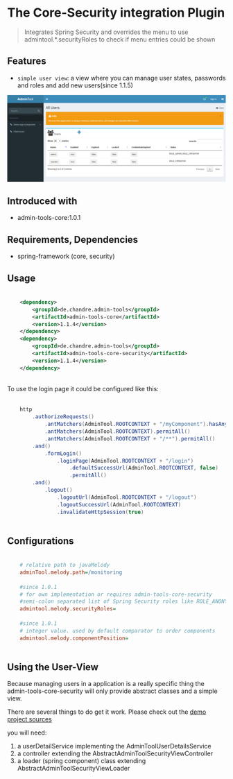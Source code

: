 # The Core-Security integration Plugin
> Integrates Spring Security and overrides the menu to use admintool.*.securityRoles to check if menu entries could be shown

## Features
* `simple user view`: a view where you can manage user states, passwords and roles and add new users(since 1.1.5)

![Preview image](doc/screen_userview_org.png?raw=true "AdminTool User-View UI")

## Introduced with
* admin-tools-core:1.0.1

## Requirements, Dependencies
* spring-framework (core, security)


## Usage

```xml

	<dependency>
		<groupId>de.chandre.admin-tools</groupId>
		<artifactId>admin-tools-core</artifactId>
		<version>1.1.4</version>
	</dependency>
	<dependency>
		<groupId>de.chandre.admin-tools</groupId>
		<artifactId>admin-tools-core-security</artifactId>
		<version>1.1.4</version>
	</dependency>
	
```

To use the login page it could be configured like this:
```java

	http
		.authorizeRequests()
			.antMatchers(AdminTool.ROOTCONTEXT + "/myComponent").hasAnyRole("ADMIN", "USER")
			.antMatchers(AdminTool.ROOTCONTEXT).permitAll()
			.antMatchers(AdminTool.ROOTCONTEXT + "/**").permitAll()
		.and()
			.formLogin()
				.loginPage(AdminTool.ROOTCONTEXT + "/login")
					.defaultSuccessUrl(AdminTool.ROOTCONTEXT, false)
					.permitAll()
		.and()
			.logout()
				.logoutUrl(AdminTool.ROOTCONTEXT + "/logout")
				.logoutSuccessUrl(AdminTool.ROOTCONTEXT)
				.invalidateHttpSession(true)
		
```	

## Configurations

```ini

	# relative path to javaMelody
	adminTool.melody.path=/monitoring
	
	#since 1.0.1
	# for own implementation or requires admin-tools-core-security
	#semi-colon separated list of Spring Security roles like ROLE_ANONYMOUS;ROLE_ADMIN
	admintool.melody.securityRoles=
	
	#since 1.0.1
	# integer value. used by default comparator to order components
	admintool.melody.componentPosition=
	
```

## Using the User-View

Because managing users in a application is a really specific thing the admin-tools-core-security will only provide abstract classes and a simple view.

There are several things to do get it work. Please check out the [demo project sources](https://github.com/andrehertwig/admintool/tree/develop/admin-tools-demo-core/src/main/java/de/chandre/admintool/security)

you will need:
1. a userDetailService implementing the AdminToolUserDetailsService
2. a controller extending the AbstractAdminToolSecurityViewController
3. a loader (spring component) class extending AbstractAdminToolSecurityViewLoader
